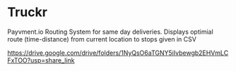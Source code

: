 # Truckr
 Payvment.io Routing System for same day deliveries. Displays optimial route (time-distance) from current location to stops given in CSV


https://drive.google.com/drive/folders/1NyQsO6aTGNY5iIvbewgb2EHVmLCFxTOO?usp=share_link
